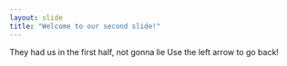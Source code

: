 ```yaml
---
layout: slide
title: "Welcome to our second slide!"
---
```

They had us in the first half, not gonna lie
Use the left arrow to go back!
